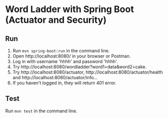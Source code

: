 # Word Ladder with Spring Boot (Actuator and Security)

## Run
1. Run `mvn spring-boot:run` in the command line.
2. Open http://localhost:8080/ in your browser or Postman.
3. Log in with username 'hhhh' and password 'hhhh'.
4. Try http://localhost:8080/wordladder?word1=data&word2=cake.
5. Try http://localhost:8080/actuator, http://localhost:8080/actuator/health and http://localhost:8080/actuator/info...
6. If you haven't logged in, they will return 401 error.

## Test
Run `mvn test` in the command line.
